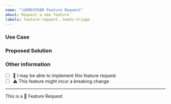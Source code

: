 ```yaml
---
name: "\U0001F680 Feature Request"
about: Request a new feature
labels: feature-request, needs-triage
---
```


### Use Case

### Proposed Solution

### Other information

* [ ] :wave: I may be able to implement this feature request
* [ ] :warning: This feature might incur a breaking change

---

This is a :rocket: Feature Request
